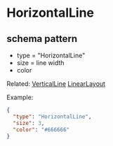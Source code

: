 # HorizontalLine
## schema pattern

* type = "HorizontalLine"
* size = line width
* color


Related:
[VerticalLine](VerticalLine.md) 
[LinearLayout](LinearLayout.md) 

Example:
```json
{
  "type": "HorizontalLine",
  "size": 3,
  "color": "#666666"
}
```
